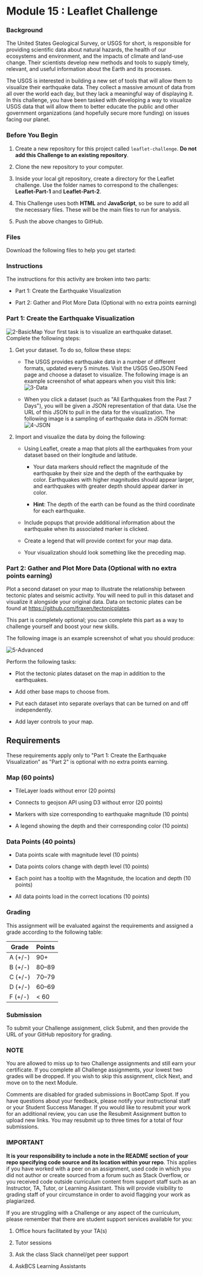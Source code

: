 # Module 15 : Leaflet Challenge
### Background
The United States Geological Survey, or USGS for short, is responsible for providing scientific data about natural hazards, the health of our ecosystems and environment, and the impacts of climate and land-use change. Their scientists develop new methods and tools to supply timely, relevant, and useful information about the Earth and its processes.

The USGS is interested in building a new set of tools that will allow them to visualize their earthquake data. They collect a massive amount of data from all over the world each day, but they lack a meaningful way of displaying it. In this challenge, you have been tasked with developing a way to visualize USGS data that will allow them to better educate the public and other government organizations (and hopefully secure more funding) on issues facing our planet.

### Before You Begin
1. Create a new repository for this project called `leaflet-challenge`. **Do not add this Challenge to an existing repository**.

2. Clone the new repository to your computer.

3. Inside your local git repository, create a directory for the Leaflet challenge. Use the folder names to correspond to the challenges: **Leaflet-Part-1** and **Leaflet-Part-2**.

4. This Challenge uses both **HTML** and **JavaScript**, so be sure to add all the necessary files. These will be the main files to run for analysis.

5. Push the above changes to GitHub.

### Files
Download the following files to help you get started:
### Instructions
The instructions for this activity are broken into two parts:

* Part 1: Create the Earthquake Visualization

* Part 2: Gather and Plot More Data (Optional with no extra points earning)

### Part 1: Create the Earthquake Visualization
![2-BasicMap](https://user-images.githubusercontent.com/119828470/232628259-436870b7-3217-48e2-9b59-7d870d10857c.jpg)
Your first task is to visualize an earthquake dataset. Complete the following steps:

1. Get your dataset. To do so, follow these steps:

    * The USGS provides earthquake data in a number of different formats, updated every 5 minutes. Visit the USGS GeoJSON Feed page and choose a dataset to visualize. The following image is an example screenshot of what appears when you visit this link:
![3-Data](https://user-images.githubusercontent.com/119828470/232628424-f99404c3-80c1-4cea-9f27-001c08e6e02d.jpg)

    * When you click a dataset (such as "All Earthquakes from the Past 7 Days"), you will be given a JSON representation of that data. Use the URL of this JSON to pull in the data for the visualization. The following image is a sampling of earthquake data in JSON format:
![4-JSON](https://user-images.githubusercontent.com/119828470/232628544-0cf175f6-ed56-40e2-a46d-84d518cf46a0.jpg)

2. Import and visualize the data by doing the following:

    * Using Leaflet, create a map that plots all the earthquakes from your dataset based on their longitude and latitude.

      * Your data markers should reflect the magnitude of the earthquake by their size and the depth of the earthquake by color. Earthquakes with higher magnitudes should appear larger, and earthquakes with greater depth should appear darker in color.

      * **Hint**: The depth of the earth can be found as the third coordinate for each earthquake.

    * Include popups that provide additional information about the earthquake when its associated marker is clicked.

    * Create a legend that will provide context for your map data.

    * Your visualization should look something like the preceding map.
    
    
### Part 2: Gather and Plot More Data (Optional with no extra points earning)
Plot a second dataset on your map to illustrate the relationship between tectonic plates and seismic activity. You will need to pull in this dataset and visualize it alongside your original data. Data on tectonic plates can be found at https://github.com/fraxen/tectonicplates.

This part is completely optional; you can complete this part as a way to challenge yourself and boost your new skills.

The following image is an example screenshot of what you should produce:

![5-Advanced](https://user-images.githubusercontent.com/119828470/232628896-344edf03-a471-4507-9623-9fa5387640ea.jpg)


Perform the following tasks:

  * Plot the tectonic plates dataset on the map in addition to the earthquakes.

  * Add other base maps to choose from.

  * Put each dataset into separate overlays that can be turned on and off independently.

  * Add layer controls to your map.

## Requirements
These requirements apply only to "Part 1: Create the Earthquake Visualization" as "Part 2" is optional with no extra points earning.

### Map (60 points)
  * TileLayer loads without error (20 points)

  * Connects to geojson API using D3 without error (20 points)

  * Markers with size corresponding to earthquake magnitude (10 points)

  * A legend showing the depth and their corresponding color (10 points)

### Data Points (40 points)
  * Data points scale with magnitude level (10 points)

  * Data points colors change with depth level (10 points)

  * Each point has a tooltip with the Magnitude, the location and depth (10 points)

  * All data points load in the correct locations (10 points)
  
### Grading
This assignment will be evaluated against the requirements and assigned a grade according to the following table:

|Grade|Points|
|-----|------|
|A (+/-)|	90+|
|B (+/-)|	80–89|
|C (+/-)|	70–79|
|D (+/-)|	60–69|
|F (+/-)|	< 60|
### Submission
To submit your Challenge assignment, click Submit, and then provide the URL of your GitHub repository for grading.

### NOTE
You are allowed to miss up to two Challenge assignments and still earn your certificate. If you complete all Challenge assignments, your lowest two grades will be dropped. If you wish to skip this assignment, click Next, and move on to the next Module.

Comments are disabled for graded submissions in BootCamp Spot. If you have questions about your feedback, please notify your instructional staff or your Student Success Manager. If you would like to resubmit your work for an additional review, you can use the Resubmit Assignment button to upload new links. You may resubmit up to three times for a total of four submissions.

### IMPORTANT
**It is your responsibility to include a note in the README section of your repo specifying code source and its location within your repo**. This applies if you have worked with a peer on an assignment, used code in which you did not author or create sourced from a forum such as Stack Overflow, or you received code outside curriculum content from support staff such as an Instructor, TA, Tutor, or Learning Assistant. This will provide visibility to grading staff of your circumstance in order to avoid flagging your work as plagiarized.

If you are struggling with a Challenge or any aspect of the curriculum, please remember that there are student support services available for you:

1. Office hours facilitated by your TA(s)

2. Tutor sessions

3. Ask the class Slack channel/get peer support

4. AskBCS Learning Assistants

